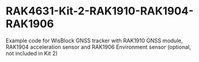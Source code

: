# RAK4631-Kit-2-RAK1910-RAK1904-RAK1906
Example code for WisBlock GNSS tracker with RAK1910 GNSS module, RAK1904 acceleration sensor and RAK1906 Environment sensor (optional, not included in Kit 2)
